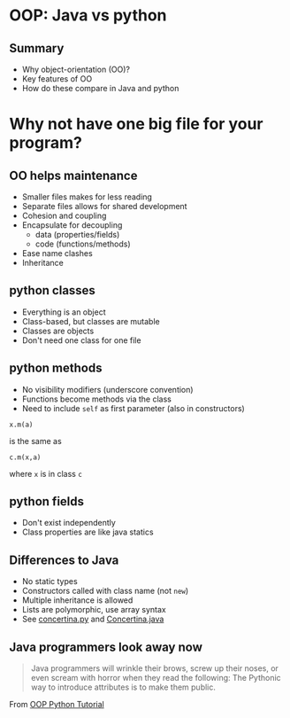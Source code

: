 # OOP: Java vs python 


## Summary


- Why object-orientation (OO)?
- Key features of OO
- How do these compare in Java and python



# Why not have one big file for your program? 


## OO helps maintenance


- Smaller files makes for less reading
- Separate files allows for shared development
- Cohesion and coupling
- Encapsulate for decoupling
  - data (properties/fields)
  - code (functions/methods)
- Ease name clashes
- Inheritance



## python classes

- Everything is an object
- Class-based, but classes are mutable
- Classes are objects
- Don't need one class for one file


## python methods

- No visibility modifiers (underscore convention)
- Functions become methods via the class
- Need to include `self` as first parameter (also in constructors)
```
x.m(a)
```
is the same as
```
c.m(x,a)
```
where `x` is in class `c`



## python fields

- Don't exist independently
- Class properties are like java statics


## Differences to Java

- No static types
- Constructors called with class name (not `new`)
- Multiple inheritance is allowed
- Lists are polymorphic, use array syntax
- See [concertina.py](https://raw.githubusercontent.com/stevenaeola/gitpitch/master/prog/oo_comparison/Python/concertina.py) and [Concertina.java](https://raw.githubusercontent.com/stevenaeola/gitpitch/master/prog/oo_comparison/Java/Concertina.java)


## Java programmers look away now

> Java programmers will wrinkle their brows, screw up their noses, or even scream with horror when they read the following: The Pythonic way to introduce attributes is to make them public.

From [OOP Python Tutorial](https://www.python-course.eu/python3_properties.php)

